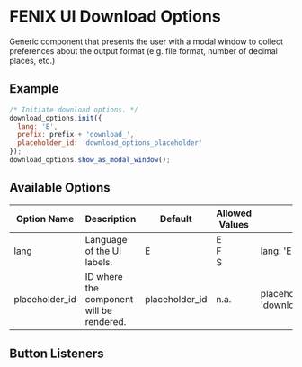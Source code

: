 FENIX UI Download Options
=========================

Generic component that presents the user with a modal window to collect preferences about the output format (e.g. file format, number of decimal places, etc.)

Example
-------

```javascript
/* Initiate download options. */
download_options.init({
  lang: 'E',
  prefix: prefix + 'download_',
  placeholder_id: 'download_options_placeholder'
});
download_options.show_as_modal_window();
```

Available Options
-----------------

| Option Name | Description | Default | Allowed Values |Example |
|-------------|-------------|---------|----------------|--------|
| lang        | Language of the UI labels. | E | E<br>F<br>S|lang: 'E'|
| placeholder_id | ID where the component will be rendered. | placeholder_id | n.a. | placeholder_id: 'download_options_placeholder'| 

Button Listeners
----------------
